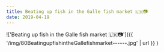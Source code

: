 ```yaml
---
title: Beating up fish in the Galle fish market 🇱🇰📷
date: 2019-04-19
---
```


!['Beating up fish in the Galle fish market 🇱🇰📷']({{ '/img/80BeatingupfishintheGallefishmarket------.jpg' | url }} )
<br>

